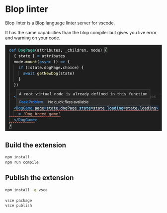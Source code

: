 # Blop linter

Blop linter is a Blop language linter server for vscode.

It has the same capabilities than the blop compiler but gives you live error and warning on your code.

<img src=https://raw.githubusercontent.com/batiste/blop-language/master/vscode/blop-linter/blop-linter.png width=600>

## Build the extension

```bash
npm install
npm run compile
```

## Publish the extension

```bash
npm install -g vsce

vsce package
vsce publish
```
